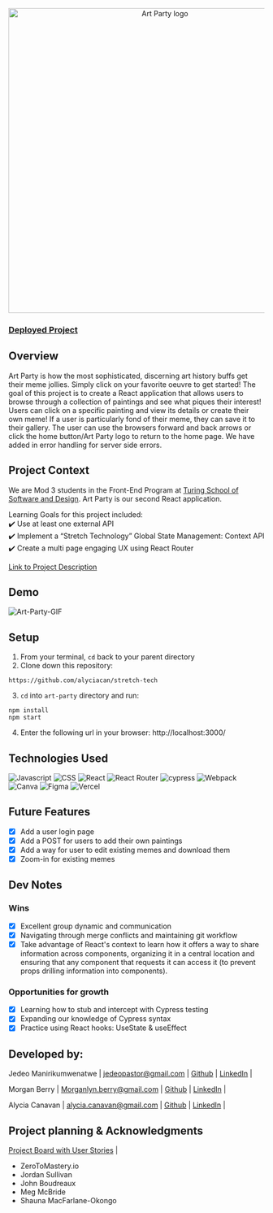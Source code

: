 <p align="center">
<img width='600' alt='Art Party logo' src='https://user-images.githubusercontent.com/102934145/200095953-65adde0f-f257-4019-bb76-0ca7b27685a4.png'>
</p>

### [Deployed Project](https://art-party.vercel.app/)

## Overview
Art Party is how the most sophisticated, discerning art history buffs get their meme jollies. Simply click on your favorite oeuvre to get started!  The goal of this project is to create a React application that allows users to browse through a collection of paintings and see what piques their interest!  Users can click on a specific painting and view its details or create their own meme!  If a user is particularly fond of their meme, they can save it to their gallery.  The user can use the browsers forward and back arrows or click the home button/Art Party logo to return to the home page.  We have added in error handling for server side errors.

## Project Context
We are Mod 3 students in the Front-End Program at [Turing School of Software and Design](https://frontend.turing.edu/). Art Party is our second React application.

Learning Goals for this project included:      
✔️ Use at least one external API      
✔️ Implement a “Stretch Technology” Global State Management: Context API
✔️ Create a multi page engaging UX using React Router 

[Link to Project Description](https://frontend.turing.edu/projects/module-3/stretch.html)

## Demo
![Art-Party-GIF](https://user-images.githubusercontent.com/102934145/200423122-94695f69-cf70-469a-9f73-f307b675d72b.gif)

## Setup
1. From your terminal, `cd` back to your parent directory
2. Clone down this repository:
  ```
  https://github.com/alyciacan/stretch-tech
  ```
3. `cd` into `art-party` directory and run:
  ```
  npm install
  npm start
  ```
4. Enter the following url in your browser: http://localhost:3000/

## Technologies Used
![Javascript](https://img.shields.io/badge/JavaScript-323330?style=for-the-badge&logo=javascript&logoColor=F7DF1E) 
![CSS](https://img.shields.io/badge/CSS3-1572B6?style=for-the-badge&logo=css3&logoColor=white) 
![React](https://img.shields.io/badge/react-%2320232a.svg?style=for-the-badge&logo=react&logoColor=%2361DAFB) 
![React Router](https://img.shields.io/badge/React_Router-CA4245?style=for-the-badge&logo=react-router&logoColor=white) 
![cypress](https://img.shields.io/badge/-cypress-%23E5E5E5?style=for-the-badge&logo=cypress&logoColor=058a5e) 
![Webpack](https://img.shields.io/badge/webpack-%238DD6F9.svg?style=for-the-badge&logo=webpack&logoColor=black) 
![Canva](https://img.shields.io/badge/Canva-%2300C4CC.svg?style=for-the-badge&logo=Canva&logoColor=white) 
![Figma](https://img.shields.io/badge/figma-%23F24E1E.svg?style=for-the-badge&logo=figma&logoColor=white)
![Vercel](https://img.shields.io/badge/vercel-%23000000.svg?style=for-the-badge&logo=vercel&logoColor=white)

## Future Features
- [x] Add a user login page
- [x] Add a POST for users to add their own paintings
- [x] Add a way for user to edit existing memes and download them
- [x] Zoom-in for existing memes

## Dev Notes
### Wins
- [x] Excellent group dynamic and communication
- [x] Navigating through merge conflicts and maintaining git workflow 
- [X] Take advantage of React's context to learn how it offers a way to share information across components, organizing it in a central location and ensuring that any component that requests it can access it (to prevent props drilling information into components).

### Opportunities for growth
- [x] Learning how to stub and intercept with Cypress testing
- [x] Expanding our knowledge of Cypress syntax
- [x] Practice using React hooks: UseState & useEffect

## Developed by:
Jedeo Manirikumwenatwe |
jedeopastor@gmail.com |
[Github](https://github.com/Jedeo) |
[LinkedIn](linkedin.com/in/jedeo) |

Morgan Berry |
Morganlyn.berry@gmail.com |
[Github](https://github.com/Mlberry0205) |
[LinkedIn](https://www.linkedin.com/in/morgan-lyn-berry/) |

Alycia Canavan |
alycia.canavan@gmail.com |
[Github](github.com/alyciacan) |
[LinkedIn](linkedin.com/in/alycia-canavan) |

## Project planning & Acknowledgments 
[Project Board with User Stories](https://github.com/users/alyciacan/projects/5) |
- ZeroToMastery.io
- Jordan Sullivan
- John Boudreaux
- Meg McBride
- Shauna MacFarlane-Okongo


